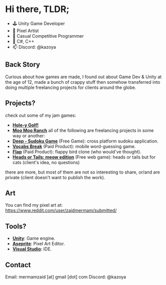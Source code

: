 # Hi there, TLDR;
- 🕹️ Unity Game Developer
- 🎨 Pixel Artist
- 🌱 Casual Competitive Programmer
- 💞️ C#, C++
- 📫 Discord: @kazoya

## Back Story
Curious about how games are made, I found out about Game Dev & Unity at the age of 12, made a bunch of crappy stuff then somehow transferred into doing multiple freelancing projects for clients around the globe.

## Projects?
check out some of my jam games:
- **[Hole-y Golf!](https://kazoya.itch.io/hole-y-golf)**
- **[Moo Moo Ranch](https://yolwoocle.itch.io/moo-moo-ranch)**
all of the following are freelancing projects in some way or another:
- **[Deep - Sudoku Game](https://kazoya.itch.io/deep-sudoku-game)** (Free Game): cross platform sudoku application.
- **[Vocabs Break](https://picalica.com/go/2629)** (Paid Product): mobile word-guessing game.
- **[Flap](https://picalica.com/go/2349)** (Paid Product): flappy bird clone (who would've thought).
- **[Heads or Tails: meow edition]()** (Free web game): heads or tails but for cats (client's idea, no questions)
  
there are more, but most of them are not so interesting to share, or/and are private (client doesn't want to publish the work).

## Art
You can find my pixel art at: https://www.reddit.com/user/zaidmermam/submitted/

## Tools?
- **[Unity](https://unity.com/)**: Game engine.
- **[Aseprite](https://www.aseprite.org/)**: Pixel Art Editor.
- **[Visual Studio](https://visualstudio.microsoft.com/)**: IDE.


## Contact
Email: mermamzaid [at] gmail [dot] com
Discord: @kazoya
<!---
zaidmermam/zaidmermam is a ✨ special ✨ repository because its `README.md` (this file) appears on your GitHub profile.
You can click the Preview link to take a look at your changes.
--->
